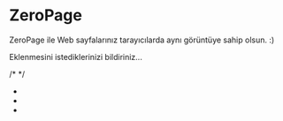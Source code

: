# ZeroPage

ZeroPage ile Web sayfalarınız tarayıcılarda aynı görüntüye sahip olsun. :)

Eklenmesini istediklerinizi bildiriniz...

/* <link rel="stylesheet" href="https://raw.githubusercontent.com/muhammedzaimtr/ZeroPage/master/zeropage-v1.css"> */

+
+
+
